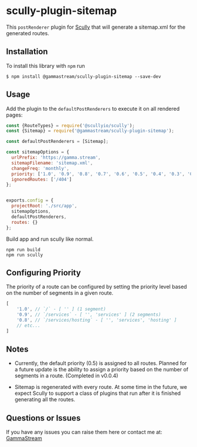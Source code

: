 # scully-plugin-sitemap

This `postRenderer` plugin for [Scully](http://scully.io/) that will generate a sitemap.xml for the generated routes.

## Installation

To install this library with `npm` run

```
$ npm install @gammastream/scully-plugin-sitemap --save-dev
```

## Usage

Add the plugin to the `defaultPostRenderers` to execute it on all rendered pages:

```js
const {RouteTypes} = require('@scullyio/scully');
const {Sitemap} = require('@gammastream/scully-plugin-sitemap');

const defaultPostRenderers = [Sitemap];

const sitemapOptions = {
  urlPrefix: 'https://gamma.stream',
  sitemapFilename: 'sitemap.xml',
  changeFreq: 'monthly',
  priority: ['1.0', '0.9', '0.8', '0.7', '0.6', '0.5', '0.4', '0.3', '0.2', '0.1', '0.0'],
  ignoredRoutes: ['/404']
};


exports.config = {
  projectRoot: './src/app',
  sitemapOptions,
  defaultPostRenderers,
  routes: {}
};
```

Build app and run scully like normal.

```shell script
npm run build
npm run scully
```

## Configuring Priority

The priority of a route can be configured by setting the priority level based on the number of segments in a given route.

```javascript
[
	'1.0', // `/` - [ '' ] (1 segment)
	'0.9', // `/services` - [ '', 'services' ] (2 segments)
	'0.8', // `/services/hosting` - [ '', 'services', 'hosting' ]
	// etc...
]
```

## Notes

* Currently, the default priority (0.5) is assigned to all routes.  Planned for a future update is the ability to assign a priority based on the number of segments in a route. (Completed in v0.0.4)

* Sitemap is regenerated with every route.  At some time in the future, we expect Scully to support a class of plugins that run after it is finished generating all the routes.

## Questions or Issues

If you have any issues you can raise them here or contact me at: [GammaStream](https://gamma.stream)
